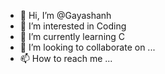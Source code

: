 - 👋 Hi, I’m @Gayashanh
- 👀 I’m interested in Coding
- 🌱 I’m currently learning C
- 💞️ I’m looking to collaborate on ...
- 📫 How to reach me ...

<!---
Gayashanhgg/Gayashanhgg is a ✨ special ✨ repository because its `README.md` (this file) appears on your GitHub profile.
You can click the Preview link to take a look at your changes.
--->
